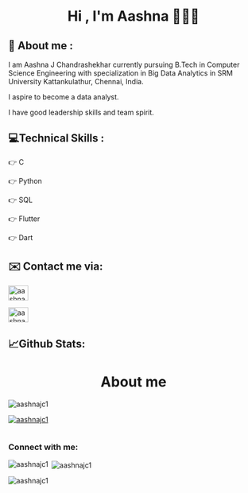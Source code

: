 

<h1 align="center">Hi , I'm Aashna 👋👩‍💻</h1>
<p align="left">
</p>
 
<h2 align="left"> 💭 About me : </h2>
<p align="left">
</p>

I am Aashna J Chandrashekhar currently pursuing B.Tech in Computer Science Engineering with specialization in Big Data Analytics in SRM University Kattankulathur, Chennai, India.

I aspire to become a data analyst.

I have good leadership skills and team spirit.
      
      
<h2 align = "left"> 💻Technical Skills : </h2>
<p align="left">
</p>

👉 C

👉 Python

👉 SQL

👉 Flutter 

👉 Dart

<h2 align = "left"> ✉️ Contact me via: </h2>

<p align="left">
<a href="https://instagram.com/aashnaaax" target="blank"><img align="center" src="https://raw.githubusercontent.com/rahuldkjain/github-profile-readme-generator/master/src/images/icons/Social/instagram.svg" alt="aashnaaax" height="30" width="40" /></a>
</p>

<p align="left">
<a href="https://linkedin.com/in/aashna-j-chandrashekhar-83417522a" target="blank"><img align="center" src="https://raw.githubusercontent.com/rahuldkjain/github-profile-readme-generator/master/src/images/icons/Social/linked-in-alt.svg" alt="aashna-j-chandrashekhar-83417522a" height="30" width="40" /></a>
</p>

<h2 align = "left"> 📈Github Stats: </h2>
<p align="left">
</p>


<h1 align="center">About me</h1>
<p align="left"> <img src="https://komarev.com/ghpvc/?username=aashnajc1&label=Profile%20views&color=0e75b6&style=flat" alt="aashnajc1" /> </p>

<p align="left"> <a href="https://github.com/ryo-ma/github-profile-trophy"><img src="https://github-profile-trophy.vercel.app/?username=aashnajc1" alt="aashnajc1" /></a> </p>

<p align="left"> <a href="https://twitter.com/" target="blank"><img src="https://img.shields.io/twitter/follow/?logo=twitter&style=for-the-badge" alt="" /></a> </p>

<h3 align="left">Connect with me:</h3>
<p align="left">
</p>

<p><img align="left" src="https://github-readme-stats.vercel.app/api/top-langs?username=aashnajc1&show_icons=true&locale=en&layout=compact" alt="aashnajc1" /></p>

<p>&nbsp;<img align="center" src="https://github-readme-stats.vercel.app/api?username=aashnajc1&show_icons=true&locale=en" alt="aashnajc1" /></p>

<p><img align="center" src="https://github-readme-streak-stats.herokuapp.com/?user=aashnajc1&" alt="aashnajc1" /></p>

  

